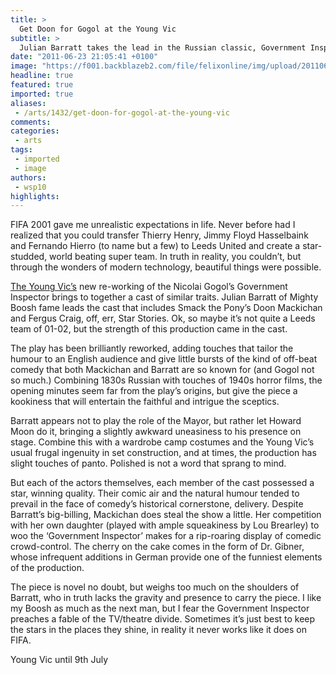 ```yaml
---
title: >
  Get Doon for Gogol at the Young Vic
subtitle: >
  Julian Barratt takes the lead in the Russian classic, Government Inspector
date: "2011-06-23 21:05:41 +0100"
image: "https://f001.backblazeb2.com/file/felixonline/img/upload/201106232205-felix-doon-not-cmyk.jpg"
headline: true
featured: true
imported: true
aliases:
 - /arts/1432/get-doon-for-gogol-at-the-young-vic
comments:
categories:
 - arts
tags:
 - imported
 - image
authors:
 - wsp10
highlights:
---
```


FIFA 2001 gave me unrealistic expectations in life. Never before had I realized that you could transfer Thierry Henry, Jimmy Floyd Hasselbaink and Fernando Hierro (to name but a few) to Leeds United and create a star-studded, world beating super team. In truth in reality, you couldn’t, but through the wonders of modern technology, beautiful things were possible.

[The Young Vic’s](http://www.youngvic.org/) new re-working of the Nicolai Gogol’s Government Inspector brings to together a cast of similar traits. Julian Barratt of Mighty Boosh fame leads the cast that includes Smack the Pony’s Doon Mackichan and Fergus Craig, off, err, Star Stories. Ok, so maybe it’s not quite a Leeds team of 01-02, but the strength of this production came in the cast.

The play has been brilliantly reworked, adding touches that tailor the humour to an English audience and give little bursts of the kind of off-beat comedy that both Mackichan and Barratt are so known for (and Gogol not so much.) Combining 1830s Russian with touches of 1940s horror films, the opening minutes seem far from the play’s origins, but give the piece a kookiness that will entertain the faithful and intrigue the sceptics.

Barratt appears not to play the role of the Mayor, but rather let Howard Moon do it, bringing a slightly awkward uneasiness to his presence on stage. Combine this with a wardrobe camp costumes and the Young Vic’s usual frugal ingenuity in set construction, and at times, the production has slight touches of panto. Polished is not a word that sprang to mind.

But each of the actors themselves, each member of the cast possessed a star, winning quality. Their comic air and the natural humour tended to prevail in the face of comedy’s historical cornerstone, delivery. Despite Barratt’s big-billing, Mackichan does steal the show a little. Her competition with her own daughter (played with ample squeakiness by Lou Brearley) to woo the ‘Government Inspector’ makes for a rip-roaring display of comedic crowd-control. The cherry on the cake comes in the form of Dr. Gibner, whose infrequent additions in German provide one of the funniest elements of the production.

The piece is novel no doubt, but weighs too much on the shoulders of Barratt, who in truth lacks the gravity and presence to carry the piece. I like my Boosh as much as the next man, but I fear the Government Inspector preaches a fable of the TV/theatre divide. Sometimes it’s just best to keep the stars in the places they shine, in reality it never works like it does on FIFA.

Young Vic until 9th July

